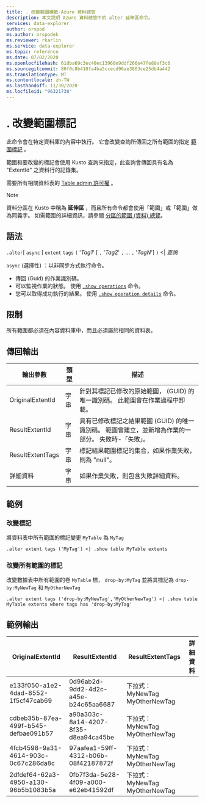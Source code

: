 ```yaml
---
title: . 改變範圍標籤-Azure 資料總管
description: 本文說明 Azure 資料總管中的 alter 延伸區命令。
services: data-explorer
author: orspod
ms.author: orspodek
ms.reviewer: rkarlin
ms.service: data-explorer
ms.topic: reference
ms.date: 07/02/2020
ms.openlocfilehash: 61dba69c3ec40ec13960e9ddf266e47fe88ef3c6
ms.sourcegitcommit: 80f0c8b410fa4ba5ccecd96ae3803ce25db4a442
ms.translationtype: MT
ms.contentlocale: zh-TW
ms.lasthandoff: 11/30/2020
ms.locfileid: "96321738"
---
```

# <a name="alter-extent-tags"></a>. 改變範圍標記

此命令會在特定資料庫的內容中執行。 它會改變查詢所傳回之所有範圍的指定 [範圍標記](extents-overview.md#extent-tagging) 。

範圍和要改變的標記會使用 Kusto 查詢來指定，此查詢會傳回具有名為 "ExtentId" 之資料行的記錄集。

需要所有相關資料表的 [Table admin 許可權](../management/access-control/role-based-authorization.md) 。

> [!NOTE]
> 資料分區在 Kusto 中稱為 **延伸區** ，而且所有命令都會使用「範圍」或「範圍」做為同義字。
> 如需範圍的詳細資訊，請參閱 [分區的範圍 (資料) 總覽](extents-overview.md)。

## <a name="syntax"></a>語法

`.alter`[ `async` ] `extent` `tags` `(` '*Tag1*' [ `,` '*Tag2*' `,` ... `,` '*TagN*'] `)`  <|  *查詢*

`async` (選擇性) ：以非同步方式執行命令。
   * 傳回 (Guid) 的作業識別碼。 
   * 可以監視作業的狀態。 使用 [`.show operations`](operations.md#show-operations) 命令。
   * 您可以取得成功執行的結果。 使用 [`.show operation details`](operations.md#show-operation-details) 命令。

## <a name="restrictions"></a>限制

所有範圍都必須在內容資料庫中，而且必須屬於相同的資料表。

## <a name="return-output"></a>傳回輸出

|輸出參數 |類型 |描述|
|---|---|---|
|OriginalExtentId |字串 |針對其標記已修改的原始範圍， (GUID) 的唯一識別碼。 此範圍會在作業過程中卸載。|
|ResultExtentId |字串 |具有已修改標記之結果範圍 (GUID) 的唯一識別碼。 範圍會建立，並新增為作業的一部分。 失敗時-「失敗」。|
|ResultExtentTags |字串 |標記結果範圍標記的集合，如果作業失敗，則為 "null"。|
|詳細資料 |字串 |如果作業失敗，則包含失敗詳細資料。|

## <a name="examples"></a>範例

### <a name="alter-tags"></a>改變標記 

將資料表中所有範圍的標記變更 `MyTable` 為 `MyTag`

```kusto
.alter extent tags ('MyTag') <| .show table MyTable extents
```

### <a name="alter-tags-of-all-extents"></a>改變所有範圍的標記

改變數據表中所有範圍的卷 `MyTable` 標， `drop-by:MyTag` 並將其標記為 `drop-by:MyNewTag` 和 `MyOtherNewTag`

```kusto
.alter extent tags ('drop-by:MyNewTag','MyOtherNewTag') <| .show table MyTable extents where tags has 'drop-by:MyTag'
```

## <a name="sample-output"></a>範例輸出

|OriginalExtentId |ResultExtentId | ResultExtentTags | 詳細資料
|---|---|---|---
|e133f050-a1e2-4dad-8552-1f5cf47cab69 |0d96ab2d-9dd2-4d2c-a45e-b24c65aa6687 | 下拉式： MyNewTag MyOtherNewTag| 
|cdbeb35b-87ea-499f-b545-defbae091b57 |a90a303c-8a14-4207-8f35-d8ea94ca45be | 下拉式： MyNewTag MyOtherNewTag| 
|4fcb4598-9a31-4614-903c-0c67c286da8c |97aafea1-59ff-4312-b06b-08f42187872f | 下拉式： MyNewTag MyOtherNewTag| 
|2dfdef64-62a3-4950-a130-96b5b1083b5a |0fb7f3da-5e28-4f09-a000-e62eb41592df | 下拉式： MyNewTag MyOtherNewTag| 
